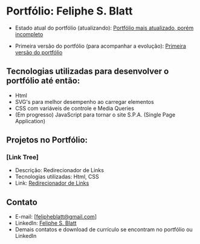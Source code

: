# Portfólio: Feliphe S. Blatt

- Estado atual do portfólio (atualizando): [Portfólio mais atualizado, porém incompleto](https://feliphe-blatt.github.io/estudos/CursoJS/portfolio_1.6/index.html)
  
- Primeira versão do portfólio (para acompanhar a evolução): [Primeira versão do portfólio](https://feliphe-blatt.github.io/portfolio)

## Tecnologias utilizadas para desenvolver o portfólio até então:

- Html
- SVG's para melhor desempenho ao carregar elementos
- CSS com variáveis de controle e Media Queries
- (Em progresso) JavaScript para tornar o site S.P.A. (Single Page Application)

## Projetos no Portfólio:

### [Link Tree]

- Descrição: Redirecionador de Links
- Tecnologias utilizadas: Html, CSS
- Link: [Redirecionador de Links](https://feliphe-blatt.github.io/links/)
  
## Contato

- E-mail: [felipheblatt@gmail.com]
- LinkedIn: [Feliphe S. Blatt](https://www.linkedin.com/in/feliphe-blatt/)
- Demais contatos e download de currículo se encontram no portfólio ou LinkedIn
